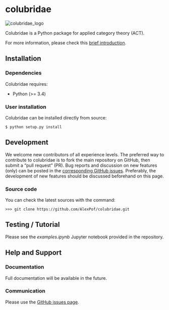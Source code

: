# colubridae

![colubridae_logo](colubridae_logo_verysmall.jpg)

Colubridae is a Python package for applied category theory (ACT).

For more information, please check this [brief introduction](https://alpof.wordpress.com/2019/12/29/a-new-python-package-for-applied-category-theory/).

## Installation

### Dependencies

Colubridae requires:

- Python (>= 3.4)

### User installation

Colubridae can be installed directly from source:

    $ python setup.py install   

## Development

We welcome new contributors of all experience levels. The preferred way to
contribute to colubridae is to fork the main repository on GitHub,
then submit a “pull request” (PR). Bug reports and discussion on new features
(only) can be posted in the [corresponding GitHub issues](https://github.com/AlexPof/colubridae/issues).
Preferably, the development of new features should be discussed beforehand
on this page.

### Source code

You can check the latest sources with the command:

    >>> git clone https://github.com/AlexPof/colubridae.git

## Testing / Tutorial

Please see the *examples.ipynb* Jupyter notebook provided in the repository.

## Help and Support

### Documentation

Full documentation will be available in the future.

### Communication

Please use the [GitHub issues page](https://github.com/AlexPof/colubridae/issues).
